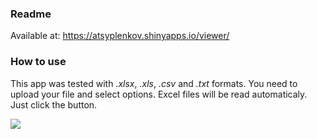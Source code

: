 ### Readme
Available at: https://atsyplenkov.shinyapps.io/viewer/

### How to use
This app was tested with _.xlsx_, _.xls_, _.csv_ and *.txt* formats. You need to upload your file and select options. Excel files will be read automaticaly. Just click the button.

![](http://g.recordit.co/wPODMwQyXl.gif)

